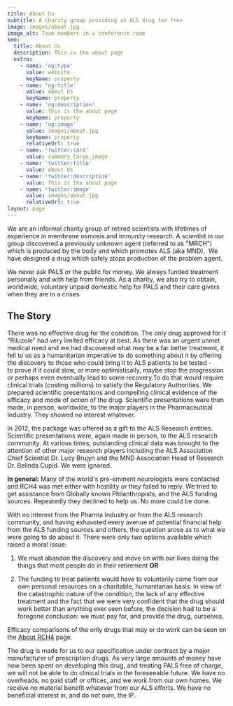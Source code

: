 ```yaml
---
title: About Us
subtitle: A charity group providing an ALS drug for free
image: images/about.jpg
image_alt: Team members in a conference room
seo:
  title: About Us
  description: This is the about page
  extra:
    - name: 'og:type'
      value: website
      keyName: property
    - name: 'og:title'
      value: About Us
      keyName: property
    - name: 'og:description'
      value: This is the about page
      keyName: property
    - name: 'og:image'
      value: images/about.jpg
      keyName: property
      relativeUrl: true
    - name: 'twitter:card'
      value: summary_large_image
    - name: 'twitter:title'
      value: About Us
    - name: 'twitter:description'
      value: This is the about page
    - name: 'twitter:image'
      value: images/about.jpg
      relativeUrl: true
layout: page
---
```

We are an informal charity group of retired scientists with lifetimes of experience in membrane osmosis and immunity research.​ A scientist in our group discovered a previously unknown agent (referred to as "MRCH") which is produced by the body and which promotes ALS (aka MND). ​​​ We have designed a drug which safely stops production of the problem agent. 

We never ask PALS or the public for money. We always funded treatment personally and with help from friends.​ As a charity, we also try to obtain, worldwide, voluntary unpaid domestic help for PALS and their care givers when they are in a crises

## The Story

There was no effective drug for the condition. The only drug approved for it "Riluzole" had very limited efficacy at best. As there was an urgent unmet medical need and we had discovered what may be a far better treatment, it fell to us as a humanitarian imperative to do something about it  by offering the discovery to those who could bring it to ALS patients to be tested - to prove if it could slow, or more optimistically, maybe stop the progression or perhaps even eventually lead to some recovery.To do that would require clinical trials (costing millions) to satisfy the Regulatory Authorities. We prepared scientific presentations and compelling clinical evidence of the efficacy and mode of action of the drug. Scientific presentations were then made, in person, worldwide, to the major players in the Pharmaceutical Industry. They showed no interest whatever.

In 2012, the package was offered as a gift to the ALS Research entities. Scientific presentations were, again made in person, to the ALS research community. At various times, outstanding clinical data was brought to the attention of other major research players including the ALS Association Chief Scientist Dr. Lucy Brujyn and the MND Association Head of Research Dr. Belinda Cupid. We were ignored.​ 

**In general:** Many of the world's pre-eminent neurologists were contacted and RCH4 was met either with hostility or they failed to reply.​ We tried to get assistance from Globally known Philanthropists, and the ALS funding sources. Repeatedly they declined to help us. ​No more could be done.

With no interest from the Pharma Industry or from the ALS research community, and having exhausted every avenue of potential financial help from the ALS funding sources and others, the question arose as to what we were going to do about it. There were only two options available which raised a moral issue:

1.  We must abandon the discovery and move on with our lives doing the things that most people do in their retirement **OR**

2.  The funding to treat patients would have to voluntarily come from our own personal resources on a charitable, humanitarian basis. In view of the catastrophic nature of the condition, the lack of any effective treatment and the fact that we were very confident that the drug should work better than anything ever seen before, the decision had to be a foregone conclusion: we must pay for, and provide the drug, ourselves.

Efficacy comparisons of the only drugs that may or do work can be seen on the [About RCH4](/about_rch4) page.

The drug is made for us to our specification under contract by a major manufacturer of prescription drugs. As very large amounts of money have now been spent on developing this drug, and treating PALS free of charge, we will not be able to do clinical trials in the foreseeable future.
We have no overheads, no paid staff or offices, and we work from our own homes. We receive no material benefit whatever from our ALS efforts.​ We have no beneficial interest in, and do not own, the IP.
